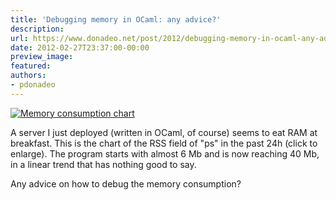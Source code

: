 ```yaml
---
title: 'Debugging memory in OCaml: any advice?'
description:
url: https://www.donadeo.net/post/2012/debugging-memory-in-ocaml-any-advice
date: 2012-02-27T23:37:00-00:00
preview_image:
featured:
authors:
- pdonadeo
---
```


<div>
<a href="https://www.donadeo.net/static/2012/02/server_rss.png" title="Memory consumption chart" class="zoom-box-image"><img src="https://www.donadeo.net/static/2012/02/server_rss_small.png" class="little left" alt="Memory consumption chart"/></a>

<p class="noindent">A server I just deployed (written in OCaml, of course) seems to eat RAM at breakfast. This is the chart of the RSS field of &quot;ps&quot; in the past 24h (click to enlarge). The program starts with almost 6 Mb and is now reaching 40 Mb, in a linear trend that has nothing good to say.</p>

<p class="noindent">Any advice on how to debug the memory consumption?</p>
</div>
